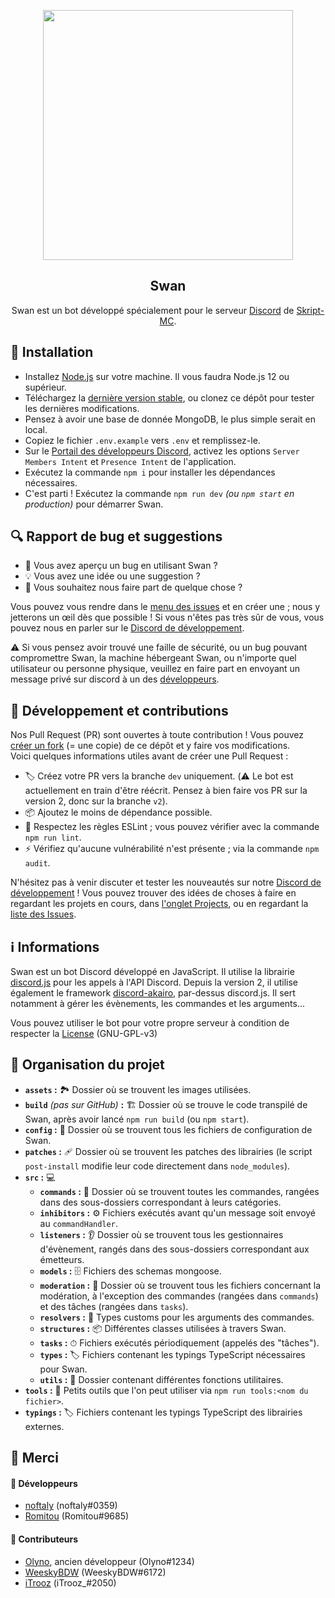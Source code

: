 <p align="center"><img width=400px src="https://skript-mc.fr/assets/images/logo.png"></p>
<h2 align="center">Swan</h2>
<p align="center">
    Swan est un bot développé spécialement pour le serveur <a href="https://discord.com/invite/J3NSGaE">Discord</a> de <a href="https://skript-mc.fr">Skript-MC</a>.
</p>

## 🚀 Installation

- Installez [Node.js](https://nodejs.org/fr/) sur votre machine. Il vous faudra Node.js 12 ou supérieur.
- Téléchargez la [dernière version stable](https://github.com/Skript-MC/Swan/releases/latest), ou clonez ce dépôt pour tester les dernières modifications.
- Pensez à avoir une base de donnée MongoDB, le plus simple serait en local.
- Copiez le fichier `.env.example` vers `.env` et remplissez-le.
- Sur le [Portail des développeurs Discord](https://discord.com/developers/applications), activez les options `Server Members Intent` et `Presence Intent` de l'application.
- Exécutez la commande `npm i` pour installer les dépendances nécessaires.
- C'est parti ! Exécutez la commande `npm run dev` *(ou `npm start` en production)* pour démarrer Swan.

## 🔍 Rapport de bug et suggestions

- 🐛 Vous avez aperçu un bug en utilisant Swan ?
- 💡 Vous avez une idée ou une suggestion ?
- 💬 Vous souhaitez nous faire part de quelque chose ?

Vous pouvez vous rendre dans le [menu des issues](https://github.com/Skript-MC/Swan/issues) et en créer une ; nous y jetterons un œil dès que possible !
Si vous n'êtes pas très sûr de vous, vous pouvez nous en parler sur le [Discord de développement](https://discord.com/njSgX3w).

:warning: Si vous pensez avoir trouvé une faille de sécurité, ou un bug pouvant compromettre Swan, la machine hébergeant Swan, ou n'importe quel utilisateur ou personne physique, veuillez en faire part en envoyant un message privé sur discord à un des [développeurs](#-Merci).

## 🔨 Développement et contributions

Nos Pull Request (PR) sont ouvertes à toute contribution ! Vous pouvez [créer un fork](https://github.com/Skript-MC/Swan/fork) (= une copie) de ce dépôt et y faire vos modifications. \
Voici quelques informations utiles avant de créer une Pull Request :

- 🏷️ Créez votre PR vers la branche `dev` uniquement. (:warning: Le bot est actuellement en train d'être réécrit. Pensez à bien faire vos PR sur la version 2, donc sur la branche `v2`).
- 📦 Ajoutez le moins de dépendance possible.
- 🚨 Respectez les règles ESLint ; vous pouvez vérifier avec la commande `npm run lint`.
- ⚡️ Vérifiez qu'aucune vulnérabilité n'est présente ; via la commande `npm audit`.

N'hésitez pas à venir discuter et tester les nouveautés sur notre [Discord de développement](https://discord.com/njSgX3w) !
Vous pouvez trouver des idées de choses à faire en regardant les projets en cours, dans [l'onglet Projects](https://github.com/Skript-MC/Swan/projects), ou en regardant la [liste des Issues](https://github.com/Skript-MC/Swan/issues).

## ℹ️ Informations

Swan est un bot Discord développé en JavaScript. Il utilise la librairie [discord.js](https://npmjs.com/package/discord.js) pour les appels à l'API Discord.
Depuis la version 2, il utilise également le framework [discord-akairo](https://npmjs.com/package/discord-akairo), par-dessus discord.js.
Il sert notamment à gérer les évènements, les commandes et les arguments...

Vous pouvez utiliser le bot pour votre propre serveur à condition de respecter la [License](https://github.com/Skript-MC/Swan/blob/master/LICENSE) (GNU-GPL-v3)

## 📂 Organisation du projet

- **`assets` :** 🏞 Dossier où se trouvent les images utilisées.
- **`build`** *(pas sur GitHub)* **:** 🏗 Dossier où se trouve le code transpilé de Swan, après avoir lancé `npm run build` (ou `npm start`).
- **`config` :** 📑 Dossier où se trouvent tous les fichiers de configuration de Swan.
- **`patches` :** 🩹 Dossier où se trouvent les patches des librairies (le script `post-install` modifie leur code directement dans `node_modules`).
- **`src` :** 💻
  - **`commands` :** 💬 Dossier où se trouvent toutes les commandes, rangées dans des sous-dossiers correspondant à leurs catégories.
  - **`inhibitors` :** ⚙️ Fichiers exécutés avant qu'un message soit envoyé au `commandHandler`.
  - **`listeners` :** 👂 Dossier où se trouvent tous les gestionnaires d'évènement, rangés dans des sous-dossiers correspondant aux émetteurs.
  - **`models` :** 🗄 Fichiers des schemas mongoose.
  - **`moderation` :** 🔨 Dossier où se trouvent tous les fichiers concernant la modération, à l'exception des commandes (rangées dans `commands`) et des tâches (rangées dans `tasks`).
  - **`resolvers` :** 🧷 Types customs pour les arguments des commandes.
  - **`structures` :** 📦 Différentes classes utilisées à travers Swan.
  - **`tasks` :** ⏱ Fichiers exécutés périodiquement (appelés des "tâches").
  - **`types` :** 🏷 Fichiers contenant les typings TypeScript nécessaires pour Swan.
  - **`utils` :** 🧰 Dossier contenant différentes fonctions utilitaires.
- **`tools` :** 📄 Petits outils que l'on peut utiliser via `npm run tools:<nom du fichier>`.
- **`typings` :** 🏷 Fichiers contenant les typings TypeScript des librairies externes.

## 🙏 Merci

#### 👥 Développeurs

- [noftaly](https://github.com/noftaly) (noftaly#0359)
- [Romitou](https://github.com/Romitou) (Romitou#9685)

#### 👷 Contributeurs

- [Olyno](https://github.com/Olyno), ancien développeur (Olyno#1234)
- [WeeskyBDW](https://github.com/WeeskyBDW) (WeeskyBDW#6172)
- [iTrooz](https://github.com/iTrooz) (iTrooz_#2050)
